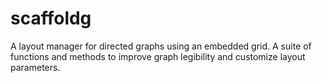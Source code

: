 # scaffoldg
A layout manager for directed graphs using an embedded grid.
A suite of functions and methods to improve graph legibility and customize layout parameters.
